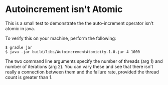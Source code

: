 Autoincrement isn't Atomic
===========================

This is a small test to demonstrate the the auto-increment operator isn't atomic in java.

To verify this on your machine, perform the following:
```
$ gradle jar
$ java -jar build/libs/AutoincrementAtomicity-1.0.jar 4 1000
```

The two command line arguments specify the number of threads (arg 1) and number of iterations
(arg 2). You can vary these and see that there isn't really a connection between them and the
failure rate, provided the thread count is greater than 1.
